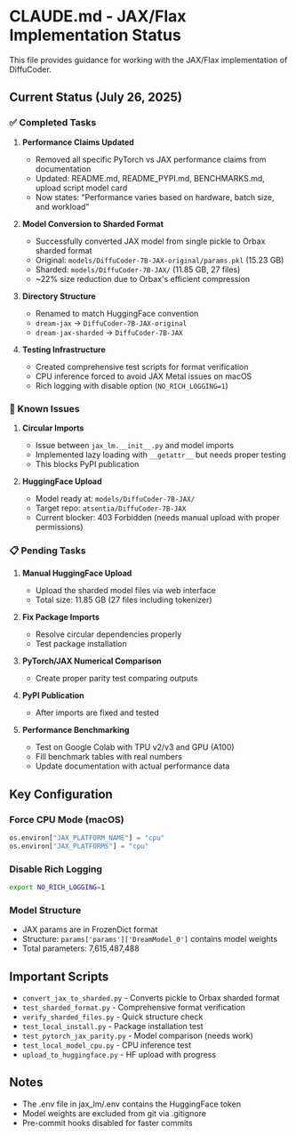 # CLAUDE.md - JAX/Flax Implementation Status

This file provides guidance for working with the JAX/Flax implementation of DiffuCoder.

## Current Status (July 26, 2025)

### ✅ Completed Tasks

1. **Performance Claims Updated**
   - Removed all specific PyTorch vs JAX performance claims from documentation
   - Updated: README.md, README_PYPI.md, BENCHMARKS.md, upload script model card
   - Now states: "Performance varies based on hardware, batch size, and workload"

2. **Model Conversion to Sharded Format**
   - Successfully converted JAX model from single pickle to Orbax sharded format
   - Original: `models/DiffuCoder-7B-JAX-original/params.pkl` (15.23 GB)
   - Sharded: `models/DiffuCoder-7B-JAX/` (11.85 GB, 27 files)
   - ~22% size reduction due to Orbax's efficient compression

3. **Directory Structure**
   - Renamed to match HuggingFace convention
   - `dream-jax` → `DiffuCoder-7B-JAX-original`
   - `dream-jax-sharded` → `DiffuCoder-7B-JAX`

4. **Testing Infrastructure**
   - Created comprehensive test scripts for format verification
   - CPU inference forced to avoid JAX Metal issues on macOS
   - Rich logging with disable option (`NO_RICH_LOGGING=1`)

### 🚧 Known Issues

1. **Circular Imports**
   - Issue between `jax_lm.__init__.py` and model imports
   - Implemented lazy loading with `__getattr__` but needs proper testing
   - This blocks PyPI publication

2. **HuggingFace Upload**
   - Model ready at: `models/DiffuCoder-7B-JAX/`
   - Target repo: `atsentia/DiffuCoder-7B-JAX`
   - Current blocker: 403 Forbidden (needs manual upload with proper permissions)

### 📋 Pending Tasks

1. **Manual HuggingFace Upload**
   - Upload the sharded model files via web interface
   - Total size: 11.85 GB (27 files including tokenizer)

2. **Fix Package Imports**
   - Resolve circular dependencies properly
   - Test package installation

3. **PyTorch/JAX Numerical Comparison**
   - Create proper parity test comparing outputs

4. **PyPI Publication**
   - After imports are fixed and tested

5. **Performance Benchmarking**
   - Test on Google Colab with TPU v2/v3 and GPU (A100)
   - Fill benchmark tables with real numbers
   - Update documentation with actual performance data

## Key Configuration

### Force CPU Mode (macOS)
```python
os.environ["JAX_PLATFORM_NAME"] = "cpu"
os.environ["JAX_PLATFORMS"] = "cpu"
```

### Disable Rich Logging
```bash
export NO_RICH_LOGGING=1
```

### Model Structure
- JAX params are in FrozenDict format
- Structure: `params['params']['DreamModel_0']` contains model weights
- Total parameters: 7,615,487,488

## Important Scripts

- `convert_jax_to_sharded.py` - Converts pickle to Orbax sharded format
- `test_sharded_format.py` - Comprehensive format verification
- `verify_sharded_files.py` - Quick structure check
- `test_local_install.py` - Package installation test
- `test_pytorch_jax_parity.py` - Model comparison (needs work)
- `test_local_model_cpu.py` - CPU inference test
- `upload_to_huggingface.py` - HF upload with progress

## Notes

- The .env file in jax_lm/.env contains the HuggingFace token
- Model weights are excluded from git via .gitignore
- Pre-commit hooks disabled for faster commits